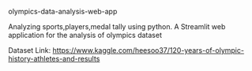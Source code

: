 olympics-data-analysis-web-app

Analyzing sports,players,medal tally using python.
A Streamlit web application for the analysis of olympics dataset

Dataset Link: https://www.kaggle.com/heesoo37/120-years-of-olympic-history-athletes-and-results
